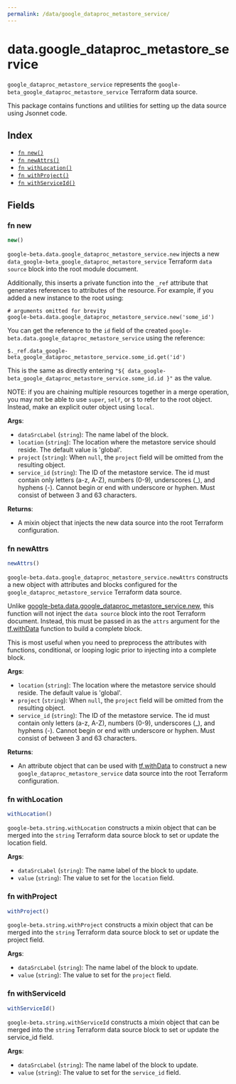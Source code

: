 ```yaml
---
permalink: /data/google_dataproc_metastore_service/
---
```


# data.google_dataproc_metastore_service

`google_dataproc_metastore_service` represents the `google-beta_google_dataproc_metastore_service` Terraform data source.



This package contains functions and utilities for setting up the data source using Jsonnet code.


## Index

* [`fn new()`](#fn-new)
* [`fn newAttrs()`](#fn-newattrs)
* [`fn withLocation()`](#fn-withlocation)
* [`fn withProject()`](#fn-withproject)
* [`fn withServiceId()`](#fn-withserviceid)

## Fields

### fn new

```ts
new()
```


`google-beta.data.google_dataproc_metastore_service.new` injects a new `data_google-beta_google_dataproc_metastore_service` Terraform `data source`
block into the root module document.

Additionally, this inserts a private function into the `_ref` attribute that generates references to attributes of the
resource. For example, if you added a new instance to the root using:

    # arguments omitted for brevity
    google-beta.data.google_dataproc_metastore_service.new('some_id')

You can get the reference to the `id` field of the created `google-beta.data.google_dataproc_metastore_service` using the reference:

    $._ref.data_google-beta_google_dataproc_metastore_service.some_id.get('id')

This is the same as directly entering `"${ data_google-beta_google_dataproc_metastore_service.some_id.id }"` as the value.

NOTE: if you are chaining multiple resources together in a merge operation, you may not be able to use `super`, `self`,
or `$` to refer to the root object. Instead, make an explicit outer object using `local`.

**Args**:
  - `dataSrcLabel` (`string`): The name label of the block.
  - `location` (`string`): The location where the metastore service should reside.
The default value is &#39;global&#39;.
  - `project` (`string`):  When `null`, the `project` field will be omitted from the resulting object.
  - `service_id` (`string`): The ID of the metastore service. The id must contain only letters (a-z, A-Z), numbers (0-9), underscores (_),
and hyphens (-). Cannot begin or end with underscore or hyphen. Must consist of between
3 and 63 characters.

**Returns**:
- A mixin object that injects the new data source into the root Terraform configuration.


### fn newAttrs

```ts
newAttrs()
```


`google-beta.data.google_dataproc_metastore_service.newAttrs` constructs a new object with attributes and blocks configured for the `google_dataproc_metastore_service`
Terraform data source.

Unlike [google-beta.data.google_dataproc_metastore_service.new](#fn-new), this function will not inject the `data source`
block into the root Terraform document. Instead, this must be passed in as the `attrs` argument for the
[tf.withData](https://github.com/tf-libsonnet/core/tree/main/docs#fn-withdata) function to build a complete block.

This is most useful when you need to preprocess the attributes with functions, conditional, or looping logic prior to
injecting into a complete block.

**Args**:
  - `location` (`string`): The location where the metastore service should reside.
The default value is &#39;global&#39;.
  - `project` (`string`):  When `null`, the `project` field will be omitted from the resulting object.
  - `service_id` (`string`): The ID of the metastore service. The id must contain only letters (a-z, A-Z), numbers (0-9), underscores (_),
and hyphens (-). Cannot begin or end with underscore or hyphen. Must consist of between
3 and 63 characters.

**Returns**:
  - An attribute object that can be used with [tf.withData](https://github.com/tf-libsonnet/core/tree/main/docs#fn-withdata) to construct a new `google_dataproc_metastore_service` data source into the root Terraform configuration.


### fn withLocation

```ts
withLocation()
```

`google-beta.string.withLocation` constructs a mixin object that can be merged into the `string`
Terraform data source block to set or update the location field.



**Args**:
  - `dataSrcLabel` (`string`): The name label of the block to update.
  - `value` (`string`): The value to set for the `location` field.


### fn withProject

```ts
withProject()
```

`google-beta.string.withProject` constructs a mixin object that can be merged into the `string`
Terraform data source block to set or update the project field.



**Args**:
  - `dataSrcLabel` (`string`): The name label of the block to update.
  - `value` (`string`): The value to set for the `project` field.


### fn withServiceId

```ts
withServiceId()
```

`google-beta.string.withServiceId` constructs a mixin object that can be merged into the `string`
Terraform data source block to set or update the service_id field.



**Args**:
  - `dataSrcLabel` (`string`): The name label of the block to update.
  - `value` (`string`): The value to set for the `service_id` field.
